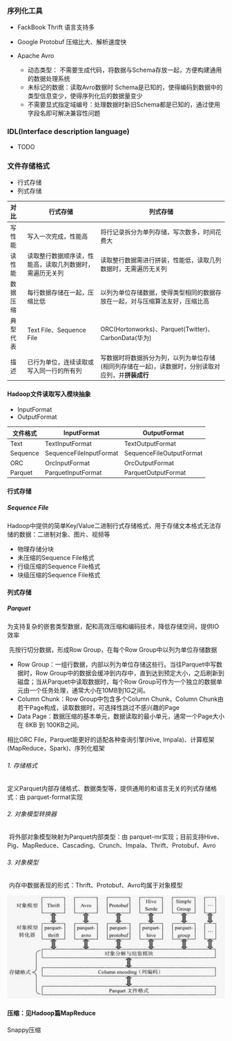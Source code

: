 ### 序列化工具

- FackBook Thrift  语言支持多

- Google Protobuf 压缩比大、解析速度快

- Apache Avro 
  - 动态类型： 不需要生成代码，将数据与Schema存放一起，方便构建通用的数据处理系统
  - 未标记的数据：读取Avro数据时 Schema是已知的，使得编码到数据中的类型信息变少，使得序列化后的数据量变少
  - 不需要显式指定域编号：处理数据时新旧Schema都是已知的，通过使用字段名即可解决兼容性问题



### IDL(Interface description language)

- TODO



### 文件存储格式

- 行式存储 
- 列式存储

| 对比     | 行式存储                                                 | 列式存储                                                     |
| :------- | -------------------------------------------------------- | ------------------------------------------------------------ |
| 写性能   | 写入一次完成，性能高                                     | 将行记录拆分为单列存储，写次数多，时间花费大                 |
| 读性能   | 读取整行数据顺序读，性能高，读取几列数据时，需遍历无关列 | 读取整行数据需进行拼装，性能低，读取几列数据时，无需遍历无关列 |
| 数据压缩 | 每行数据存储在一起，压缩比低                             | 以列为单位存储数据，使得类型相同的数据存放在一起，对与压缩算法友好，压缩比高 |
| 典型代表 | Text File、Sequence File                                 | ORC(Hortonworks)、Parquet(Twitter)、CarbonData(华为)         |
| 描述     | 已行为单位，连续读取或写入同一行的所有列                 | 写数据时将数据拆分为列，以列为单位存储(相同列存储在一起)，读数据时，分别读取对应列，并**拼装成行** |



#### Hadoop文件读取写入模块抽象

- InputFormat
- OutputFormat

| 文件格式 | InputFormat             | OutputFormat             |
| -------- | ----------------------- | ------------------------ |
| Text     | TextInputFormat         | TextOutputFormat         |
| Sequence | SequenceFileInputFormat | SequenceFileOutputFormat |
| ORC      | OrcInputFormat          | OrcOutputFormat          |
| Parquet  | ParquetInputFormat      | ParquetOutputFormat      |



#### 行式存储

##### Sequence File

​	Hadoop中提供的简单Key/Value二进制行式存储格式，用于存储文本格式无法存储的数据：二进制对象、图片、视频等

- 物理存储分块
- 未压缩的Sequence File格式
- 行级压缩的Sequence File格式
- 块级压缩的Sequence File格式



#### 列式存储

##### Parquet

​	为支持复杂的嵌套类型数据，配和高效压缩和编码技术，降低存储空间，提供IO效率

​	先按行切分数据，形成Row Group，在每个Row Group中以列为单位存储数据

- Row Group：一组行数据，内部以列为单位存储这些行。当往Parquet中写数据时，Row Group中的数据会缓冲到内存中，直到达到预定大小，之后刷新到磁盘；当从Parquet中读取数据时，每个Row Group可作为一个独立的数据单元由一个任务处理，通常大小在10MB到1G之间。
- Column Chunk：Row Group中包含多个Column Chunk，Column Chunk由若干Page构成，读取数据时，可选择性跳过不感兴趣的Page
- Data Page：数据压缩的基本单元，数据读取的最小单元，通常一个Page大小在 8KB 到 100KB之间。

相比ORC File，Parquet能更好的适配各种查询引擎(Hive, Impala)、计算框架(MapReduce，Spark)、序列化框架



###### 1. 存储格式

​	定义Parquet内部存储格式、数据类型等，提供通用的和语言无关的列式存储格式：由 parquet-format实现

###### 2. 对象模型转换器

​	将外部对象模型映射为Parquet内部类型：由 parquet-mr实现；目前支持Hive、Pig、MapReduce、Cascading、Crunch、Impala、Thrift、Protobuf、Avro

###### 3. 对象模型

​	内存中数据表现的形式：Thrift、Protobuf、Avro均属于对象模型

![image-20190327162651005](../hadoop/assets/image-20190327162651005.png)



#### 压缩：见Hadoop篇MapReduce

Snappy压缩

​	

​	

​	